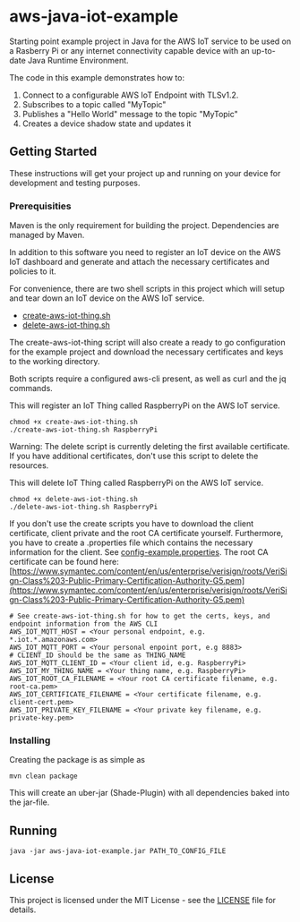 # aws-java-iot-example
Starting point example project in Java for the AWS IoT service to be used on a Rasberry Pi or any internet connectivity capable device with an up-to-date Java Runtime Environment.

The code in this example demonstrates how to:

1. Connect to a configurable AWS IoT Endpoint with TLSv1.2.
2. Subscribes to a topic called "MyTopic"
3. Publishes a "Hello World" message to the topic "MyTopic"
4. Creates a device shadow state and updates it

## Getting Started

These instructions will get your project up and running on your device for development and testing purposes.

### Prerequisities

Maven is the only requirement for building the project. Dependencies are managed by Maven.

In addition to this software you need to register an IoT device on the AWS IoT dashboard and generate and attach the necessary certificates and policies to it.

For convenience, there are two shell scripts in this project which will setup and tear down an IoT device on the AWS IoT service.

* [create-aws-iot-thing.sh](create-aws-iot-thing.sh)
* [delete-aws-iot-thing.sh](delete-aws-iot-thing.sh)

The create-aws-iot-thing script will also create a ready to go configuration for the example project and download the necessary certificates and keys to the working directory.

Both scripts require a configured aws-cli present, as well as curl and the jq commands.

This will register an IoT Thing called RaspberryPi on the AWS IoT service.
```
chmod +x create-aws-iot-thing.sh
./create-aws-iot-thing.sh RaspberryPi
```

Warning: The delete script is currently deleting the first available certificate. If you have additional certificates, don't use this script to delete the resources.

This will delete IoT Thing called RaspberryPi on the AWS IoT service.

```
chmod +x delete-aws-iot-thing.sh
./delete-aws-iot-thing.sh RaspberryPi
```

If you don't use the create scripts you have to download the client certificate, client private and the root CA certificate yourself.
Furthermore, you have to create a .properties file which contains the necessary information for the client. See [config-example.properties](config-example.properties).
The root CA certificate can be found here:
[https://www.symantec.com/content/en/us/enterprise/verisign/roots/VeriSign-Class%203-Public-Primary-Certification-Authority-G5.pem](https://www.symantec.com/content/en/us/enterprise/verisign/roots/VeriSign-Class%203-Public-Primary-Certification-Authority-G5.pem)

```
# See create-aws-iot-thing.sh for how to get the certs, keys, and endpoint information from the AWS CLI
AWS_IOT_MQTT_HOST = <Your personal endpoint, e.g. *.iot.*.amazonaws.com>
AWS_IOT_MQTT_PORT = <Your personal enpoint port, e.g 8883>
# CLIENT_ID should be the same as THING_NAME
AWS_IOT_MQTT_CLIENT_ID = <Your client id, e.g. RaspberryPi>
AWS_IOT_MY_THING_NAME = <Your thing name, e.g. RaspberryPi>
AWS_IOT_ROOT_CA_FILENAME = <Your root CA certificate filename, e.g. root-ca.pem>
AWS_IOT_CERTIFICATE_FILENAME = <Your certificate filename, e.g. client-cert.pem>
AWS_IOT_PRIVATE_KEY_FILENAME = <Your private key filename, e.g. private-key.pem>

```

### Installing

Creating the package is as simple as

```
mvn clean package
```

This will create an uber-jar (Shade-Plugin) with all dependencies baked into the jar-file.

## Running

```
java -jar aws-java-iot-example.jar PATH_TO_CONFIG_FILE
```

## License

This project is licensed under the MIT License - see the [LICENSE](LICENSE) file for details.
